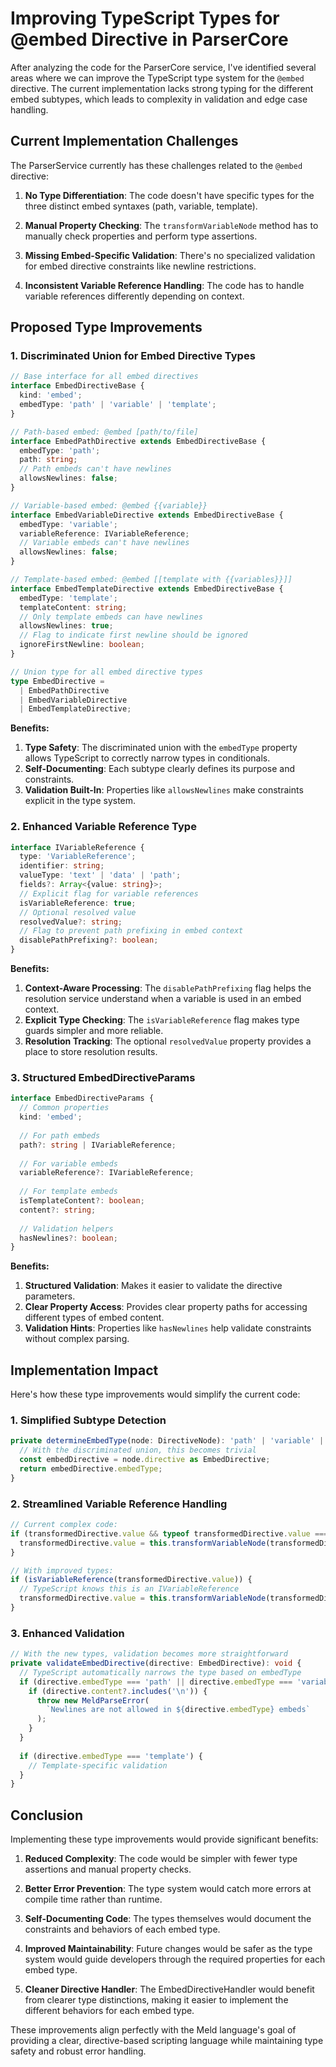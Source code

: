 # Improving TypeScript Types for @embed Directive in ParserCore

After analyzing the code for the ParserCore service, I've identified several areas where we can improve the TypeScript type system for the `@embed` directive. The current implementation lacks strong typing for the different embed subtypes, which leads to complexity in validation and edge case handling.

## Current Implementation Challenges

The ParserService currently has these challenges related to the `@embed` directive:

1. **No Type Differentiation**: The code doesn't have specific types for the three distinct embed syntaxes (path, variable, template).

2. **Manual Property Checking**: The `transformVariableNode` method has to manually check properties and perform type assertions.

3. **Missing Embed-Specific Validation**: There's no specialized validation for embed directive constraints like newline restrictions.

4. **Inconsistent Variable Reference Handling**: The code has to handle variable references differently depending on context.

## Proposed Type Improvements

### 1. Discriminated Union for Embed Directive Types

```typescript
// Base interface for all embed directives
interface EmbedDirectiveBase {
  kind: 'embed';
  embedType: 'path' | 'variable' | 'template';
}

// Path-based embed: @embed [path/to/file]
interface EmbedPathDirective extends EmbedDirectiveBase {
  embedType: 'path';
  path: string;
  // Path embeds can't have newlines
  allowsNewlines: false;
}

// Variable-based embed: @embed {{variable}}
interface EmbedVariableDirective extends EmbedDirectiveBase {
  embedType: 'variable';
  variableReference: IVariableReference;
  // Variable embeds can't have newlines
  allowsNewlines: false;
}

// Template-based embed: @embed [[template with {{variables}}]]
interface EmbedTemplateDirective extends EmbedDirectiveBase {
  embedType: 'template';
  templateContent: string;
  // Only template embeds can have newlines
  allowsNewlines: true;
  // Flag to indicate first newline should be ignored
  ignoreFirstNewline: boolean;
}

// Union type for all embed directive types
type EmbedDirective = 
  | EmbedPathDirective 
  | EmbedVariableDirective 
  | EmbedTemplateDirective;
```

**Benefits:**
1. **Type Safety**: The discriminated union with the `embedType` property allows TypeScript to correctly narrow types in conditionals.
2. **Self-Documenting**: Each subtype clearly defines its purpose and constraints.
3. **Validation Built-In**: Properties like `allowsNewlines` make constraints explicit in the type system.

### 2. Enhanced Variable Reference Type

```typescript
interface IVariableReference {
  type: 'VariableReference';
  identifier: string;
  valueType: 'text' | 'data' | 'path';
  fields?: Array<{value: string}>;
  // Explicit flag for variable references
  isVariableReference: true;
  // Optional resolved value
  resolvedValue?: string;
  // Flag to prevent path prefixing in embed context
  disablePathPrefixing?: boolean;
}
```

**Benefits:**
1. **Context-Aware Processing**: The `disablePathPrefixing` flag helps the resolution service understand when a variable is used in an embed context.
2. **Explicit Type Checking**: The `isVariableReference` flag makes type guards simpler and more reliable.
3. **Resolution Tracking**: The optional `resolvedValue` property provides a place to store resolution results.

### 3. Structured EmbedDirectiveParams

```typescript
interface EmbedDirectiveParams {
  // Common properties
  kind: 'embed';
  
  // For path embeds
  path?: string | IVariableReference;
  
  // For variable embeds
  variableReference?: IVariableReference;
  
  // For template embeds
  isTemplateContent?: boolean;
  content?: string;
  
  // Validation helpers
  hasNewlines?: boolean;
}
```

**Benefits:**
1. **Structured Validation**: Makes it easier to validate the directive parameters.
2. **Clear Property Access**: Provides clear property paths for accessing different types of embed content.
3. **Validation Hints**: Properties like `hasNewlines` help validate constraints without complex parsing.

## Implementation Impact

Here's how these type improvements would simplify the current code:

### 1. Simplified Subtype Detection

```typescript
private determineEmbedType(node: DirectiveNode): 'path' | 'variable' | 'template' {
  // With the discriminated union, this becomes trivial
  const embedDirective = node.directive as EmbedDirective;
  return embedDirective.embedType;
}
```

### 2. Streamlined Variable Reference Handling

```typescript
// Current complex code:
if (transformedDirective.value && typeof transformedDirective.value === 'object') {
  transformedDirective.value = this.transformVariableNode(transformedDirective.value);
}

// With improved types:
if (isVariableReference(transformedDirective.value)) {
  // TypeScript knows this is an IVariableReference
  transformedDirective.value = this.transformVariableNode(transformedDirective.value);
}
```

### 3. Enhanced Validation

```typescript
// With the new types, validation becomes more straightforward
private validateEmbedDirective(directive: EmbedDirective): void {
  // TypeScript automatically narrows the type based on embedType
  if (directive.embedType === 'path' || directive.embedType === 'variable') {
    if (directive.content?.includes('\n')) {
      throw new MeldParseError(
        `Newlines are not allowed in ${directive.embedType} embeds`
      );
    }
  }
  
  if (directive.embedType === 'template') {
    // Template-specific validation
  }
}
```

## Conclusion

Implementing these type improvements would provide significant benefits:

1. **Reduced Complexity**: The code would be simpler with fewer type assertions and manual property checks.

2. **Better Error Prevention**: The type system would catch more errors at compile time rather than runtime.

3. **Self-Documenting Code**: The types themselves would document the constraints and behaviors of each embed type.

4. **Improved Maintainability**: Future changes would be safer as the type system would guide developers through the required properties for each embed type.

5. **Cleaner Directive Handler**: The EmbedDirectiveHandler would benefit from clearer type distinctions, making it easier to implement the different behaviors for each embed type.

These improvements align perfectly with the Meld language's goal of providing a clear, directive-based scripting language while maintaining type safety and robust error handling.
